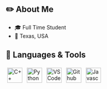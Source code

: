 ## ✏️ About Me
- 🎓 Full Time Student
- 📍 Texas, USA

## 🎯 Languages & Tools
<div>
  <img src="https://cdn-icons-png.flaticon.com/512/6132/6132222.png" alt="C++" height="40" style="vertical-align:top; margin:4px">
  <img src="https://cdn-icons-png.flaticon.com/512/5968/5968350.png" alt="Python" height="40" style="vertical-align:top; margin:4px">
  <img src="https://cdn.icon-icons.com/icons2/2107/PNG/512/file_type_vscode_icon_130084.png" alt="VS Code" height="40" style="vertical-align:top; margin:4px">
  <img src="https://cdn-icons-png.flaticon.com/512/5968/5968866.png" alt="Github" height="40" style="vertical-align:top; margin:4px">
  <img src="https://cdn-icons-png.flaticon.com/512/5968/5968292.png" alt="Javascript" height="40" style="vertical-align:top; margin:4px">
</div>

<!--
## 🏆 Github Stats
<div>
    <img src="https://github-readme-stats.vercel.app/api?username=NaodP&show_icons=true&card_width=400&theme=github_dark">
    <img>
    <img src="https://github-readme-stats.vercel.app/api/top-langs/?username=NaodP&layout=compact&langs_count=8&theme=github_dark">
</div>
-->


<!--
[![Top Langs](https://github-readme-stats.vercel.app/api/top-langs/?username=NaodP&layout=compact&langs_count=8&theme=github_dark)](https://github.com/NaodP/github-readme-stats)
-->
